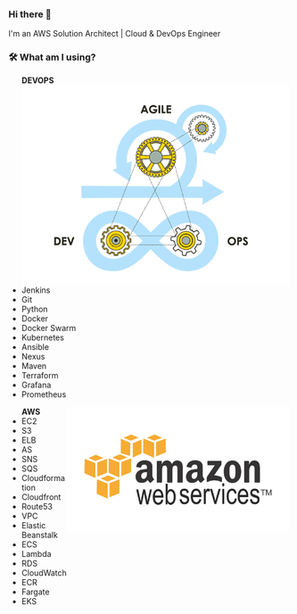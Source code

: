 ### Hi there 👋
I'm an AWS Solution Architect | Cloud & DevOps Engineer 

### 🛠  What am I using?

<ul> <strong>DEVOPS</strong>   <img src="https://github.com/ahmtcnsvr/ahmtcnsvr/blob/main/DevOps.gif" alt="devops" width=480 height=auto align="right">
 <li>Jenkins</li>
 <li>Git</li>
 <li>Python</li>
 <li>Docker</li>
 <li>Docker Swarm</li>
 <li>Kubernetes</li>
 <li>Ansible</li>
 <li>Nexus</li>
 <li>Maven</li>
 <li>Terraform</li>
 <li>Grafana</li>
 <li>Prometheus</li>
 </ul>




<img src="https://github.com/ahmtcnsvr/ahmtcnsvr/blob/main/AWS.gif" alt="aws" width=400 height=auto align="right">

<ul > <strong>AWS</strong>
 <li>EC2</li>
 <li>S3</li>
 <li>ELB</li>
 <li>AS</li>
 <li>SNS</li>
 <li>SQS</li>
 <li>Cloudformation</li>
 <li>Cloudfront</li>
 <li>Route53</li>
 <li>VPC</li>  
 <li>Elastic Beanstalk</li>
 <li>ECS</li>
 <li>Lambda</li>
 <li>RDS</li>
 <li>CloudWatch</li>
 <li>ECR</li>
 <li>Fargate</li>
 <li>EKS</li>
 </ul>
<!--
**ahmtcnsvr/ahmtcnsvr** is a ✨ _special_ ✨ repository because its `README.md` (this file) appears on your GitHub profile.

Here are some ideas to get you started:

- 🔭 I’m currently working on ...
- 🌱 I’m currently learning ...
- 👯 I’m looking to collaborate on ...
- 🤔 I’m looking for help with ...
- 💬 Ask me about ...
- 📫 How to reach me: ...
- 😄 Pronouns: ...
- ⚡ Fun fact: ...
-->
